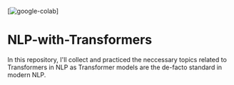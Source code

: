 [![google-colab][python]]
# NLP-with-Transformers
In this repository, I'll collect and practiced the neccessary topics related to Transformers in NLP as Transformer models are the de-facto standard in modern NLP.

[google-colab]: https://img.shields.io/badge/notebook-colab%20notebook-orange 
[python]: /github/pipenv/locked/python-version/:user/:repo

